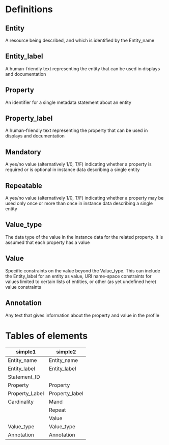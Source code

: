 # Definitions

## Entity
A resource being described, and which is identified by the Entity_name

## Entity_label
A human-friendly text representing the entity that can be used in displays and documentation

## Property
An identifier for a single metadata statement about an entity

## Property_label
A human-friendly text representing the property that can be used in displays and documentation

## Mandatory
A yes/no value (alternatively 1/0, T/F) indicating whether a property is required or is optional in instance data describing a single entity

## Repeatable
A yes/no value (alternatively 1/0, T/F) indicating whether a property may be used only once or more than once in instance data describing a single entity

## Value_type
The data type of the value in the instance data for the related property. It is assumed that each property has a value

## Value
Specific constraints on the value beyond the Value_type. This can include the Entity_label for an entity as value, URI name-space constraints for values limited to certain lists of entities, or other (as yet undefined here) value constraints

## Annotation
Any text that gives information about the property and value in the profile


# Tables of elements

| simple1 | simple2
| --- | --- 
|Entity_name|Entity_name|
|Entity_label|Entity_label|
|Statement_ID| |
|Property|Property|
|Property_Label|Property_label|
|Cardinality|Mand|
||Repeat|
||Value|
Value_type|Value_type|
Annotation|Annotation|
